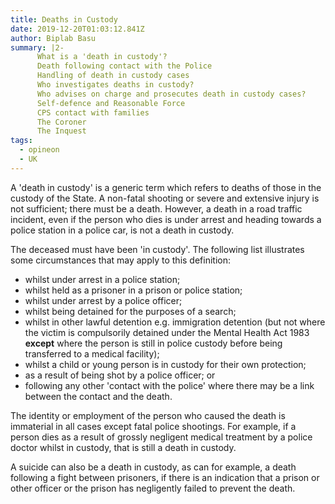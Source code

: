 ```yaml
---
title: Deaths in Custody
date: 2019-12-20T01:03:12.841Z
author: Biplab Basu
summary: |2-
      What is a 'death in custody'?
      Death following contact with the Police
      Handling of death in custody cases
      Who investigates deaths in custody?
      Who advises on charge and prosecutes death in custody cases?
      Self-defence and Reasonable Force
      CPS contact with families
      The Coroner
      The Inquest
tags:
  - opineon
  - UK
---
```

A 'death in custody' is a generic term which refers to deaths of those in the custody of the State. A non-fatal shooting or severe and extensive injury is not sufficient; there must be a death. However, a death in a road traffic incident, even if the person who dies is under arrest and heading towards a police station in a police car, is not a death in custody.

The deceased must have been 'in custody'. The following list illustrates some circumstances that may apply to this definition:

* whilst under arrest in a police station;
* whilst held as a prisoner in a prison or police station;
* whilst under arrest by a police officer;
* whilst being detained for the purposes of a search;
* whilst in other lawful detention e.g. immigration detention (but not where the victim is compulsorily detained under the Mental Health Act 1983 **except** where the person is still in police custody before being transferred to a medical facility);
* whilst a child or young person is in custody for their own protection;
* as a result of being shot by a police officer; or
* following any other 'contact with the police' where there may be a link between the contact and the death.

The identity or employment of the person who caused the death is immaterial in all cases except fatal police shootings. For example, if a person dies as a result of grossly negligent medical treatment by a police doctor whilst in custody, that is still a death in custody.

A suicide can also be a death in custody, as can for example, a death following a fight between prisoners, if there is an indication that a prison or other officer or the prison has negligently failed to prevent the death.
